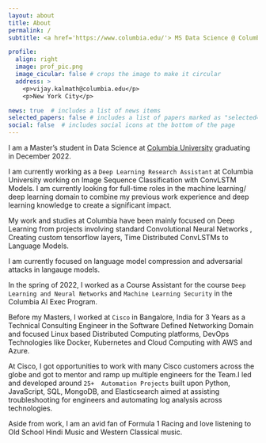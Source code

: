 ```yaml
---
layout: about
title: About
permalink: /
subtitle: <a href='https://www.columbia.edu/'> MS Data Science @ Columbia University</a> , <a href='https://www.cisco.com/'>Ex - Cisco</a>

profile:
  align: right
  image: prof_pic.png
  image_cicular: false # crops the image to make it circular
  address: >
    <p>vijay.kalmath@columbia.edu</p>
    <p>New York City</p>

news: true  # includes a list of news items
selected_papers: false # includes a list of papers marked as "selected={true}"
social: false  # includes social icons at the bottom of the page
---
```


I am a Master’s student in Data Science at [Columbia University](https://datascience.columbia.edu/education/programs/m-s-in-data-science/) graduating in December 2022. 

I am currently working as a `Deep Learning Research Assistant` at Columbia University working on Image Sequence Classification with ConvLSTM Models. I am currently looking for full-time roles in the machine learning/ deep learning domain to combine my previous work experience and deep learning knowledge to create a significant impact. 

My work and studies at Columbia have been mainly focused on Deep Learning from projects involving standard Convolutional Neural Networks , Creating custom tensorflow layers, Time Distributed ConvLSTMs to Language Models. 

I am currently focused on language model compression and adversarial attacks in langauge models.

In the spring of 2022, I worked as a Course Assistant for the course `Deep Learning and Neural Networks` and `Machine Learning Security` in the Columbia AI Exec Program. 

Before my Masters, I worked at `Cisco` in Bangalore, India for 3 Years as a Technical Consulting Engineer in the Software Defined Networking Domain and focused Linux based Distributed Computing platforms, DevOps Technologies like Docker, Kubernetes and Cloud Computing with AWS and Azure. 

At Cisco, I got opportunities to work with many Cisco customers across the globe and got to mentor and ramp up multiple engineers for the Team.I led and developed around `25+  Automation Projects` built upon Python, JavaScript, SQL, MongoDB, and Elasticsearch aimed at assisting troubleshooting for engineers and automating log analysis across technologies.

Aside from work, I am an avid fan of Formula 1 Racing and love listening to Old School Hindi Music and Western Classical music.

